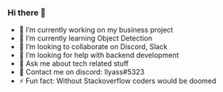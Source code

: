 ### Hi there 👋

- 🔭 I’m currently working on my business project
- 🌱 I’m currently learning Object Detection
- 👯 I’m looking to collaborate on Discord, Slack
- 🤔 I’m looking for help with backend development
- 💬 Ask me about tech related stuff
- :email: Contact me on discord: Ilyass#5323
- ⚡ Fun fact: Without Stackoverflow coders would be doomed 
